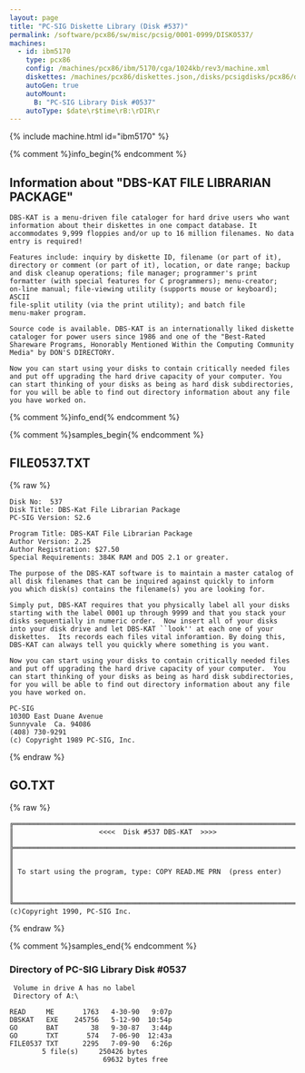 ```yaml
---
layout: page
title: "PC-SIG Diskette Library (Disk #537)"
permalink: /software/pcx86/sw/misc/pcsig/0001-0999/DISK0537/
machines:
  - id: ibm5170
    type: pcx86
    config: /machines/pcx86/ibm/5170/cga/1024kb/rev3/machine.xml
    diskettes: /machines/pcx86/diskettes.json,/disks/pcsigdisks/pcx86/diskettes.json
    autoGen: true
    autoMount:
      B: "PC-SIG Library Disk #0537"
    autoType: $date\r$time\rB:\rDIR\r
---
```


{% include machine.html id="ibm5170" %}

{% comment %}info_begin{% endcomment %}

## Information about "DBS-KAT FILE LIBRARIAN PACKAGE"

    DBS-KAT is a menu-driven file cataloger for hard drive users who want
    information about their diskettes in one compact database. It
    accommodates 9,999 floppies and/or up to 16 million filenames. No data
    entry is required!
    
    Features include: inquiry by diskette ID, filename (or part of it),
    directory or comment (or part of it), location, or date range; backup
    and disk cleanup operations; file manager; programmer's print
    formatter (with special features for C programmers); menu-creator;
    on-line manual; file-viewing utility (supports mouse or keyboard); ASCII
    file-split utility (via the print utility); and batch file
    menu-maker program.
    
    Source code is available. DBS-KAT is an internationally liked diskette
    cataloger for power users since 1986 and one of the "Best-Rated
    Shareware Programs, Honorably Mentioned Within the Computing Community
    Media" by DON'S DIRECTORY.
    
    Now you can start using your disks to contain critically needed files
    and put off upgrading the hard drive capacity of your computer. You
    can start thinking of your disks as being as hard disk subdirectories,
    for you will be able to find out directory information about any file
    you have worked on.
{% comment %}info_end{% endcomment %}

{% comment %}samples_begin{% endcomment %}

## FILE0537.TXT

{% raw %}
```
Disk No:  537                                                           
Disk Title: DBS-Kat File Librarian Package                              
PC-SIG Version: S2.6                                                    
                                                                        
Program Title: DBS-KAT File Librarian Package                           
Author Version: 2.25                                                    
Author Registration: $27.50                                             
Special Requirements: 384K RAM and DOS 2.1 or greater.                  
                                                                        
The purpose of the DBS-KAT software is to maintain a master catalog of  
all disk filenames that can be inquired against quickly to inform       
you which disk(s) contains the filename(s) you are looking for.         
                                                                        
Simply put, DBS-KAT requires that you physically label all your disks   
starting with the label 0001 up through 9999 and that you stack your    
disks sequentially in numeric order.  Now insert all of your disks      
into your disk drive and let DBS-KAT ``look'' at each one of your       
diskettes.  Its records each files vital inforamtion. By doing this,    
DBS-KAT can always tell you quickly where something is you want.        
                                                                        
Now you can start using your disks to contain critically needed files   
and put off upgrading the hard drive capacity of your computer.  You    
can start thinking of your disks as being as hard disk subdirectories,  
for you will be able to find out directory information about any file   
you have worked on.                                                     
                                                                        
PC-SIG                                                                  
1030D East Duane Avenue                                                 
Sunnyvale  Ca. 94086                                                    
(408) 730-9291                                                          
(c) Copyright 1989 PC-SIG, Inc.                                         
```
{% endraw %}

## GO.TXT

{% raw %}
```
╔═════════════════════════════════════════════════════════════════════════╗
║                     <<<<  Disk #537 DBS-KAT  >>>>                       ║
╠═════════════════════════════════════════════════════════════════════════╣
║                                                                         ║
║ To start using the program, type: COPY READ.ME PRN  (press enter)       ║
║                                                                         ║
╚═════════════════════════════════════════════════════════════════════════╝
(c)Copyright 1990, PC-SIG Inc.
```
{% endraw %}

{% comment %}samples_end{% endcomment %}

### Directory of PC-SIG Library Disk #0537

     Volume in drive A has no label
     Directory of A:\

    READ     ME       1763   4-30-90   9:07p
    DBSKAT   EXE    245756   5-12-90  10:54p
    GO       BAT        38   9-30-87   3:44p
    GO       TXT       574   7-06-90  12:43a
    FILE0537 TXT      2295   7-09-90   6:26p
            5 file(s)     250426 bytes
                           69632 bytes free
